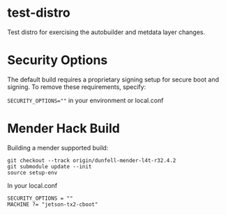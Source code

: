 test-distro
===========

Test distro for exercising the autobuilder and metdata layer changes.

# Security Options

The default build requires a proprietary signing setup for secure boot
and signing.  To remove these requirements, specify:

`SECURITY_OPTIONS=""` in your environment or local.conf

# Mender Hack Build

Building a mender supported build:

```
git checkout --track origin/dunfell-mender-l4t-r32.4.2
git submodule update --init
source setup-env
```

In your local.conf
```
SECURITY_OPTIONS = ""
MACHINE ?= "jetson-tx2-cboot"
```
